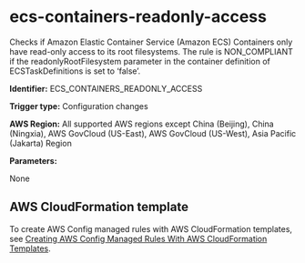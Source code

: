 # ecs\-containers\-readonly\-access<a name="ecs-containers-readonly-access"></a>

Checks if Amazon Elastic Container Service \(Amazon ECS\) Containers only have read\-only access to its root filesystems\. The rule is NON\_COMPLIANT if the readonlyRootFilesystem parameter in the container definition of ECSTaskDefinitions is set to ‘false’\. 

**Identifier:** ECS\_CONTAINERS\_READONLY\_ACCESS

**Trigger type:** Configuration changes

**AWS Region:** All supported AWS regions except China \(Beijing\), China \(Ningxia\), AWS GovCloud \(US\-East\), AWS GovCloud \(US\-West\), Asia Pacific \(Jakarta\) Region

**Parameters:**

None  

## AWS CloudFormation template<a name="w79aac11c32c17b9d231c15"></a>

To create AWS Config managed rules with AWS CloudFormation templates, see [Creating AWS Config Managed Rules With AWS CloudFormation Templates](aws-config-managed-rules-cloudformation-templates.md)\.